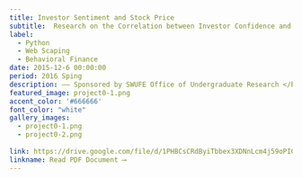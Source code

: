 ```yaml
---
title: Investor Sentiment and Stock Price
subtitle:  Research on the Correlation between Investor Confidence and Stock Price from the Perspective of Behavioral Finance — Based on the empirical analysis of China's A-share market from 2007 to 2015 
label:
  - Python
  - Web Scaping
  - Behavioral Finance
date: 2015-12-6 00:00:00
period: 2016 Sping
description: —— Sponsored by SWUFE Office of Undergraduate Research </br> —— Won the SWUFE scholarships for undergraduate research
featured_image: project0-1.png
accent_color: '#666666'
font_color: "white"
gallery_images:
  - project0-1.png
  - project0-2.png
  
link: https://drive.google.com/file/d/1PHBCsCRdByiTbbex3XDNnLcm4j59oPIG/view?usp=sharing
linkname: Read PDF Document ⟶
---
```

